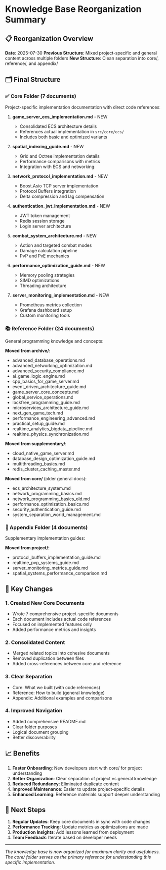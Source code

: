 # Knowledge Base Reorganization Summary

## 📋 Reorganization Overview
**Date**: 2025-07-30
**Previous Structure**: Mixed project-specific and general content across multiple folders
**New Structure**: Clean separation into core/, reference/, and appendix/

## 🗂️ Final Structure

### ✅ Core Folder (7 documents)
Project-specific implementation documentation with direct code references:

1. **game_server_ecs_implementation.md** - NEW
   - Consolidated ECS architecture details
   - References actual implementation in `src/core/ecs/`
   - Includes both basic and optimized variants

2. **spatial_indexing_guide.md** - NEW
   - Grid and Octree implementation details
   - Performance comparisons with metrics
   - Integration with ECS and networking

3. **network_protocol_implementation.md** - NEW
   - Boost.Asio TCP server implementation
   - Protocol Buffers integration
   - Delta compression and lag compensation

4. **authentication_jwt_implementation.md** - NEW
   - JWT token management
   - Redis session storage
   - Login server architecture

5. **combat_system_architecture.md** - NEW
   - Action and targeted combat modes
   - Damage calculation pipeline
   - PvP and PvE mechanics

6. **performance_optimization_guide.md** - NEW
   - Memory pooling strategies
   - SIMD optimizations
   - Threading architecture

7. **server_monitoring_implementation.md** - NEW
   - Prometheus metrics collection
   - Grafana dashboard setup
   - Custom monitoring tools

### 📚 Reference Folder (24 documents)
General programming knowledge and concepts:

**Moved from archive/**:
- advanced_database_operations.md
- advanced_networking_optimization.md
- advanced_security_compliance.md
- ai_game_logic_engine.md
- cpp_basics_for_game_server.md
- event_driven_architecture_guide.md
- game_server_core_concepts.md
- global_service_operations.md
- lockfree_programming_guide.md
- microservices_architecture_guide.md
- next_gen_game_tech.md
- performance_engineering_advanced.md
- practical_setup_guide.md
- realtime_analytics_bigdata_pipeline.md
- realtime_physics_synchronization.md

**Moved from supplementary/**:
- cloud_native_game_server.md
- database_design_optimization_guide.md
- multithreading_basics.md
- redis_cluster_caching_master.md

**Moved from core/** (older general docs):
- ecs_architecture_system.md
- network_programming_basics.md
- network_programming_basics_old.md
- performance_optimization_basics.md
- security_authentication_guide.md
- system_separation_world_management.md

### 📎 Appendix Folder (4 documents)
Supplementary implementation guides:

**Moved from project/**:
- protocol_buffers_implementation_guide.md
- realtime_pvp_systems_guide.md
- server_monitoring_metrics_guide.md
- spatial_systems_performance_comparison.md

## 🔄 Key Changes

### 1. Created New Core Documents
- Wrote 7 comprehensive project-specific documents
- Each document includes actual code references
- Focused on implemented features only
- Added performance metrics and insights

### 2. Consolidated Content
- Merged related topics into cohesive documents
- Removed duplication between files
- Added cross-references between core and reference

### 3. Clear Separation
- Core: What we built (with code references)
- Reference: How to build (general knowledge)
- Appendix: Additional examples and comparisons

### 4. Improved Navigation
- Added comprehensive README.md
- Clear folder purposes
- Logical document grouping
- Better discoverability

## 📈 Benefits

1. **Faster Onboarding**: New developers start with core/ for project understanding
2. **Better Organization**: Clear separation of project vs general knowledge
3. **Reduced Redundancy**: Eliminated duplicate content
4. **Improved Maintenance**: Easier to update project-specific details
5. **Enhanced Learning**: Reference materials support deeper understanding

## 🚀 Next Steps

1. **Regular Updates**: Keep core documents in sync with code changes
2. **Performance Tracking**: Update metrics as optimizations are made
3. **Production Insights**: Add lessons learned from deployment
4. **Team Feedback**: Iterate based on developer needs

---

*The knowledge base is now organized for maximum clarity and usefulness. The core/ folder serves as the primary reference for understanding this specific implementation.*